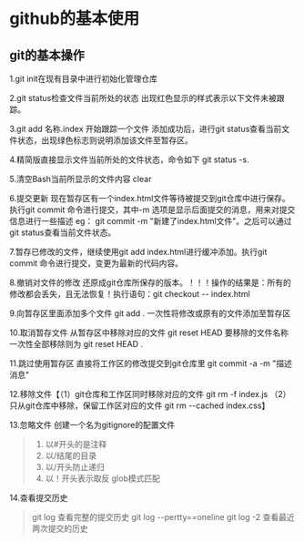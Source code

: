 # github的基本使用
## git的基本操作
1.git init在现有目录中进行初始化管理仓库

2.git status检查文件当前所处的状态  出现红色显示的样式表示以下文件未被跟踪。

3.git add 名称.index 开始跟踪一个文件 添加成功后，进行git status查看当前文件状态，出现绿色标志则说明添加该文件至暂存区。

4.精简版直接显示文件当前所处的文件状态，命令如下
git status -s.

5.清空Bash当前所显示的文件内容  clear

6.提交更新 现在暂存区有一个index.html文件等待被提交到git仓库中进行保存。执行git commit 命令进行提交，其中-m 选项是显示后面提交的消息，用来对提交信息进行一些描述 eg：
git commit -m "新建了index.html文件"。之后可以通过git status查看当前文件状态。

7.暂存已修改的文件，继续使用git add index.html进行缓冲添加。执行git commit 命令进行提交，变更为最新的代码内容。

8.撤销对文件的修改 还原成git仓库所保存的版本。！！！操作的结果是：所有的修改都会丢失，且无法恢复！执行语句：git checkout -- index.html

9.向暂存区里面添加多个文件 git add . 一次性将修改或原有的文件添加至暂存区

10.取消暂存文件 从暂存区中移除对应的文件 git reset HEAD 要移除的文件名称  一次性全部移除则为 git reset HEAD .

11.跳过使用暂存区 直接将工作区的修改提交到git仓库里 git commit -a -m "描述消息"

12.移除文件【（1）git仓库和工作区同时移除对应的文件 git rm -f index.js  （2）只从git仓库中移除，保留工作区对应的文件
git rm --cached index.css】

13.忽略文件 创建一个名为gitignore的配置文件
> 1. 以#开头的是注释
> 2. 以/结尾的目录
> 3. 以/开头防止递归
> 4. 以！开头表示取反
> glob模式匹配

14.查看提交历史 
> git log 查看完整的提交历史 git log --pertty==oneline
> git log -2 查看最近两次提交的历史



